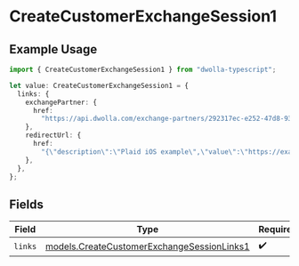 # CreateCustomerExchangeSession1

## Example Usage

```typescript
import { CreateCustomerExchangeSession1 } from "dwolla-typescript";

let value: CreateCustomerExchangeSession1 = {
  links: {
    exchangePartner: {
      href:
        "https://api.dwolla.com/exchange-partners/292317ec-e252-47d8-93c3-2d128e037aa4",
    },
    redirectUrl: {
      href:
        "{\"description\":\"Plaid iOS example\",\"value\":\"https://example.com/app123\"}",
    },
  },
};
```

## Fields

| Field                                                                                          | Type                                                                                           | Required                                                                                       | Description                                                                                    |
| ---------------------------------------------------------------------------------------------- | ---------------------------------------------------------------------------------------------- | ---------------------------------------------------------------------------------------------- | ---------------------------------------------------------------------------------------------- |
| `links`                                                                                        | [models.CreateCustomerExchangeSessionLinks1](../models/createcustomerexchangesessionlinks1.md) | :heavy_check_mark:                                                                             | N/A                                                                                            |